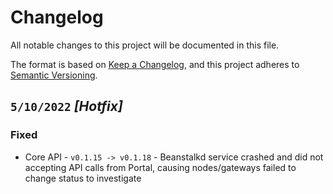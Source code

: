 # Changelog

All notable changes to this project will be documented in this file.

The format is based on [Keep a Changelog](https://keepachangelog.com/en/1.0.0/),
and this project adheres to [Semantic Versioning](https://semver.org/spec/v2.0.0.html).

## `5/10/2022` *[Hotfix]*
### Fixed
- Core API - `v0.1.15 -> v0.1.18` - Beanstalkd service crashed and did not accepting API calls from Portal, causing nodes/gateways failed to change status to investigate
